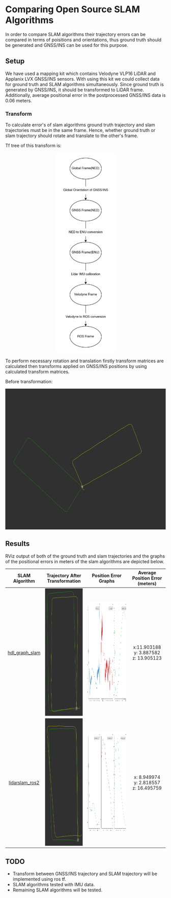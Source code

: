 # Comparing Open Source SLAM Algorithms

In order to compare SLAM algorithms their trajectory errors can be
compared in terms of poisitions and orientations, thus ground truth
should be generated and GNSS/INS can be used for this purpose.

## Setup

We have used a mapping kit which contains Velodyne VLP16 LiDAR and
Applanix LVX GNSS/INS sensors. With using this kit we could collect
data for ground truth and SLAM algorithms simultaneously. Since ground
truth is generated by GNSS/INS, it should be transformed to LiDAR frame.
Additionally, average positional error in the postprocessed GNSS/INS data
is 0.06 meters.

### Transform

To calculate error's of slam algorithms ground truth trajectory and
slam trajectories must be in the same frame. Hence, whether ground
truth or slam trajectory should rotate and translate to the other's
frame.

Tf tree of this transform is:

<p align="center">
<img src="images/maptfinal.drawio.png" width="191" height="628">
</p>

To perform necessary rotation and translation firstly transform matrices
are calculated then transforms applied on GNSS/INS positions by using
calculated transform matrices.

Before transformation:

<p align="center">
<img src="images/gnss_hdl_path_no_Tf.png" width="628" height="442">
</p>

## Results

RViz output of both of the ground truth and slam trajectories and
the graphs of the positional errors in meters of the slam algorithms
are depicted below.

| SLAM Algorithm                                                  | Trajectory After Transformation                                        | Position Error Graphs                                                         | Average Position Error (meters)                |
|:---------------------------------------------------------------:|:----------------------------------------------------------------------:|:-----------------------------------------------------------------------------:|:----------------------------------------------:|
| [hdl_graph_slam](https://github.com/koide3/hdl_graph_slam)      | <img src="images/hdl_vs_gnss_path.png" width="200" height="400">       | <img src="images/hdl_graph_slam_position_errors.png" width="628" height="314">| x:11.903188 <br> y: 3.887582 <br> z: 13.905123 |
| [lidarslam_ros2](https://github.com/rsasaki0109/lidarslam_ros2) | <img src="images/lidarslam_vs_gnss_path.png" width="200" height="400"> | <img src="images/lidarslam_position_errors.png" width="628" height="314">     | x: 8.949974 <br> y: 2.818557 <br> z: 16.495759 |

## TODO

- Transform between GNSS/INS trajectory and SLAM trajectory
  will be implemented using ros tf.
- SLAM algorithms tested with IMU data.
- Remaining SLAM algorithms will be tested.
